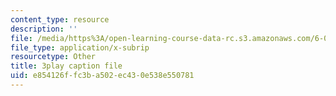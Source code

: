 ```yaml
---
content_type: resource
description: ''
file: /media/https%3A/open-learning-course-data-rc.s3.amazonaws.com/6-046j-design-and-analysis-of-algorithms-spring-2015/e854126ffc3ba502ec430e538e550781_xVka6z1hu-I.srt
file_type: application/x-subrip
resourcetype: Other
title: 3play caption file
uid: e854126f-fc3b-a502-ec43-0e538e550781
---
```

